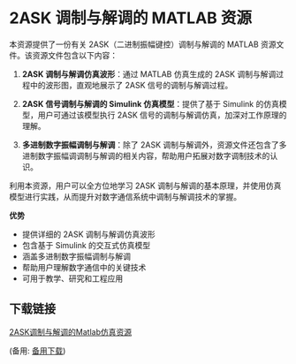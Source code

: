 # 2ASK 调制与解调的 MATLAB 资源

本资源提供了一份有关 2ASK（二进制振幅键控）调制与解调的 MATLAB 资源文件。该资源文件包含以下内容：

1. **2ASK 调制与解调仿真波形**：通过 MATLAB 仿真生成的 2ASK 调制与解调过程中的波形图，直观地展示了 2ASK 信号的调制与解调过程。

2. **2ASK 信号调制与解调的 Simulink 仿真模型**：提供了基于 Simulink 的仿真模型，用户可通过该模型执行 2ASK 信号的调制与解调仿真，加深对工作原理的理解。

3. **多进制数字振幅调制与解调**：除了 2ASK 调制与解调外，资源文件还包含了多进制数字振幅调调制与解调的相关内容，帮助用户拓展对数字调制技术的认识。

利用本资源，用户可以全方位地学习 2ASK 调制与解调的基本原理，并使用仿真模型进行实践，从而提升对数字通信系统中调制与解调技术的掌握。

**优势**

* 提供详细的 2ASK 调制与解调仿真波形
* 包含基于 Simulink 的交互式仿真模型
* 涵盖多进制数字振幅调制与解调
* 帮助用户理解数字通信中的关键技术
* 可用于教学、研究和工程应用

## 下载链接
[2ASK调制与解调的Matlab仿真资源](https://pan.quark.cn/s/82db8795d558) 

(备用: [备用下载](https://pan.baidu.com/s/1P8t6fqMgLSE4J4kEGmLInw?pwd=1234))
